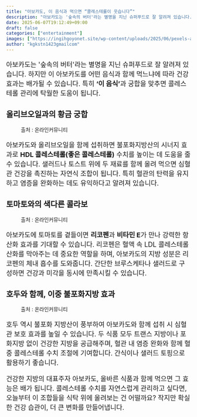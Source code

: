 ```yaml
---
title: "아보카도, 이 음식과 먹으면 “콜레스테롤이 웃습니다”"
description: "아보카도는 '숲속의 버터'라는 별명을 지닌 슈퍼푸드로 잘 알려져 있습니다. 하지만 이 아보카도를 어떤 음식과 함께 먹느냐에 따라 건강 효과는 배가될 수 있습니다. 특히 ‘이 음식’과 궁합을 맞추면 콜레스테롤 관리에 탁월한 도움이 됩니다."
date: 2025-06-07T19:12:49+09:00
draft: false
categories: ["entertainment"]
images: ["https://ingihgoyonet.site/wp-content/uploads/2025/06/pexels-anne-363161-997390-1024x683.jpg", "https://ingihgoyonet.site/wp-content/uploads/2025/06/pexels-bulbfish-1143754-1024x683.jpg", "https://ingihgoyonet.site/wp-content/uploads/2025/06/pexels-yusuf-arslan-2018836-3640631-1024x683.jpg"]
author: "kgkstn1423gmailcom"
---
```


<p style="font-size:18px">아보카도는 '숲속의 버터'라는 별명을 지닌 슈퍼푸드로 잘 알려져 있습니다. 하지만 이 아보카도를 어떤 음식과 함께 먹느냐에 따라 건강 효과는 배가될 수 있습니다. 특히 <strong>‘이 음식’</strong>과 궁합을 맞추면 콜레스테롤 관리에 탁월한 도움이 됩니다.</p> <h2 >올리브오일과의 황금 궁합</h2> <figure ><img src="https://ingihgoyonet.site/wp-content/uploads/2025/06/pexels-anne-363161-997390-1024x683.jpg" alt="" style="aspect-ratio:16/9;object-fit:cover"/><figcaption >출처 : 온라인커뮤니티</figcaption></figure> <p style="font-size:18px">아보카도와 올리브오일을 함께 섭취하면 불포화지방산의 시너지 효과로 <strong>HDL 콜레스테롤(좋은 콜레스테롤)</strong> 수치를 높이는 데 도움을 줄 수 있습니다. 샐러드나 토스트 위에 두 재료를 함께 올려 먹으면 심혈관 건강을 촉진하는 자연식 조합이 됩니다. 특히 혈관의 탄력을 유지하고 염증을 완화하는 데도 유익하다고 알려져 있습니다.</p> <h2 >토마토와의 색다른 콜라보</h2> <figure ><img src="https://ingihgoyonet.site/wp-content/uploads/2025/06/pexels-bulbfish-1143754-1024x683.jpg" alt="" style="aspect-ratio:16/9;object-fit:cover"/><figcaption >출처 : 온라인커뮤니티</figcaption></figure> <p style="font-size:18px">아보카도에 토마토를 곁들이면 <strong>리코펜</strong>과 <strong>비타민 E</strong>가 만나 강력한 항산화 효과를 기대할 수 있습니다. 리코펜은 혈액 속 LDL 콜레스테롤 산화를 막아주는 데 중요한 역할을 하며, 아보카도의 지방 성분은 리코펜의 체내 흡수를 도와줍니다. 간단한 브루스케타나 샐러드로 구성하면 건강과 미각을 동시에 만족시킬 수 있습니다.</p> <h2 >호두와 함께, 이중 불포화지방 효과</h2> <figure ><img src="https://ingihgoyonet.site/wp-content/uploads/2025/06/pexels-yusuf-arslan-2018836-3640631-1024x683.jpg" alt="" style="aspect-ratio:16/9;object-fit:cover"/><figcaption >출처 : 온라인커뮤니티</figcaption></figure> <p style="font-size:18px">호두 역시 불포화 지방산이 풍부하여 아보카도와 함께 섭취 시 심혈관 보호 효과를 높일 수 있습니다. 두 식품 모두 트랜스 지방이나 포화지방 없이 건강한 지방을 공급해주며, 혈관 내 염증 완화와 함께 혈중 콜레스테롤 수치 조절에 기여합니다. 간식이나 샐러드 토핑으로 활용하기 좋습니다.</p> <p style="font-size:18px">건강한 지방의 대표주자 아보카도, 올바른 식품과 함께 먹으면 그 효능은 배가 됩니다. 콜레스테롤 수치를 자연스럽게 관리하고 싶다면, 오늘부터 이 조합들을 식탁 위에 올려보는 건 어떨까요? 작지만 확실한 건강 습관이, 더 큰 변화를 만들어냅니다.</p>